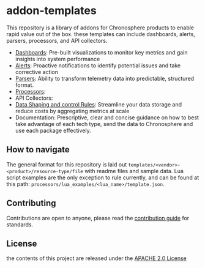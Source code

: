 # addon-templates
This repository is a library of addons for Chronosphere products to enable rapid value out of the box. these templates can include dashboards, alerts, parsers, processors, and API collectors.

- [Dashboards](https://docs.chronosphere.io/observe/dashboards): Pre-built visualizations to monitor key metrics and gain insights into system performance
- [Alerts](https://docs.chronosphere.io/investigate/alerts): Proactive notifications to identify potential issues and take corrective action
- [Parsers](https://docs.chronosphere.io/pipeline-data/parsers): Ability to transform telemetry data into predictable, structured format.
- [Processors](https://docs.chronosphere.io/pipeline-data/processing-rules):
- API Collectors: 
- [Data Shaping and control Rules](https://docs.chronosphere.io/control/shaping): Streamline your data storage and reduce costs by aggregating metrics at scale
- Documentation: Prescriptive, clear and concise guidance on how to best take advantage of each tech type, send the data to Chronosphere and use each package effectively.


## How to navigate
The general format for this repository is laid out `templates/<vendor>-<product>/resource-type/file` with readme files and sample data. Lua script examples are the only exception to rule currently, and can be found at this path: `processors/lua_examples/<lua_name>/template.json`.

## Contributing
Contributions are open to anyone, please read the [contribution guide](https://github.com/chronosphereio/processing-templates/blob/main/CONTRIBUTING.md) for standards.

## License
the contents of this project are released under the [APACHE 2.0 License](https://github.com/chronosphereio/processing-templates/blob/main/LICENSE)
